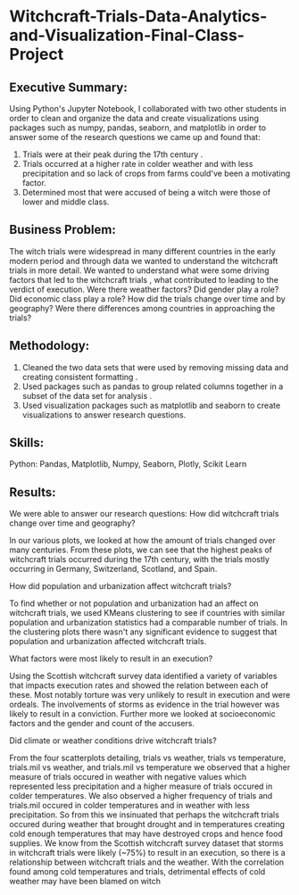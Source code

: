 # Witchcraft-Trials-Data-Analytics-and-Visualization-Final-Class-Project
## Executive Summary:
Using Python's Jupyter Notebook, I collaborated with two other students in order to clean and organize the data and create visualizations using packages such as numpy, pandas, seaborn, and matplotlib in order to answer some of the research questions we came up and found that:
1. Trials were at their peak during the 17th century . 
2. Trials occurred at a higher rate in colder weather and with less precipitation and so lack of crops from farms could've been a motivating factor.
3. Determined most that were accused of being a witch were those of lower and middle class.

## Business Problem:
The witch trials were widespread in many different countries in the early modern period and through data we wanted to understand the witchcraft trials in more detail. We wanted to understand what were some driving factors that led to the witchcraft trials , what contributed to leading to the verdict of execution. Were there weather factors? Did gender play a role? Did economic class play a role? How did the trials change over time and by geography? Were there differences among countries in approaching the trials?

## Methodology:
1. Cleaned the two data sets that were used by removing missing data and creating consistent formatting .
2. Used packages such as pandas to group related columns together in a subset of the data set for analysis .
3. Used visualization packages such as matplotlib and seaborn to create visualizations to answer research questions.

## Skills:
Python: Pandas, Matplotlib, Numpy, Seaborn, Plotly, Scikit Learn

## Results:
 We were able to answer our research questions:
How did witchcraft trials change over time and geography?

In our various plots, we looked at how the amount of trials changed over many centuries. From these plots, we can see that the highest peaks of witchcraft trials occurred during the 17th century, with the trials mostly occurring in Germany, Switzerland, Scotland, and Spain.

How did population and urbanization affect witchcraft trials?

To find whether or not population and urbanization had an affect on witchcraft trials, we used KMeans clustering to see if countries with similar population and urbanization statistics had a comparable number of trials. In the clustering plots there wasn't any significant evidence to suggest that population and urbanization affected witchcraft trials.

What factors were most likely to result in an execution?

Using the Scottish witchcraft survey data identified a variety of variables that impacts execution rates and showed the relation between each of these. Most notably torture was very unlikely to result in execution and were ordeals. The involvements of storms as evidence in the trial however was likely to result in a conviction. Further more we looked at socioeconomic factors and the gender and count of the accusers.

Did climate or weather conditions drive witchcraft trials?

From the four scatterplots detailing, trials vs weather, trials vs temperature, trials.mil vs weather, and trials.mil vs temperature we observed that a higher measure of trials occured in weather with negative values which represented less precipitation and a higher measure of trials occured in colder temperatures. We also observed a higher frequency of trials and trials.mil occured in colder temperatures and in weather with less precipitation. So from this we insinuated that perhaps the witchcraft trials occured during weather that brought drought and in temperatures creating cold enough temperatures that may have destroyed crops and hence food supplies. We know from the Scottish witchcraft survey dataset that storms in witchcraft trials were likely (~75%) to result in an execution, so there is a relationship between witchcraft trials and the weather. With the correlation found among cold temperatures and trials, detrimental effects of cold weather may have been blamed on witch
